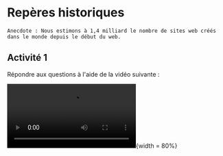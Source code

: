 # Repères historiques

```
Anecdote : Nous estimons à 1,4 milliard le nombre de sites web créés dans le monde depuis le début du web.
```

## Activité 1

Répondre aux questions à l'aide de la vidéo suivante :

![](./img/video_reperes_historiques_web.mp4){width = 80%}


